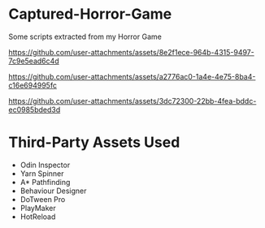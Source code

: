 # Captured-Horror-Game
Some scripts extracted from my Horror Game

https://github.com/user-attachments/assets/8e2f1ece-964b-4315-9497-7c9e5ead6c4d

https://github.com/user-attachments/assets/a2776ac0-1a4e-4e75-8ba4-c16e694995fc

https://github.com/user-attachments/assets/3dc72300-22bb-4fea-bddc-ec0985bded3d

# Third-Party Assets Used
- Odin Inspector
- Yarn Spinner
- A* Pathfinding
- Behaviour Designer
- DoTween Pro
- PlayMaker
- HotReload
